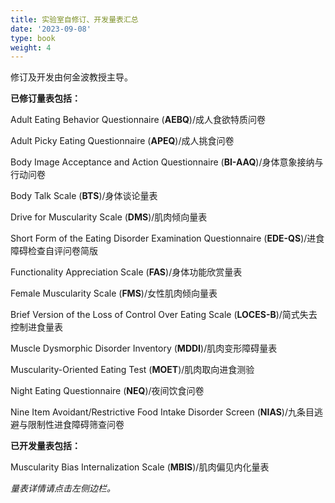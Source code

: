 ```yaml
---
title: 实验室自修订、开发量表汇总
date: '2023-09-08'
type: book
weight: 4
---
```


修订及开发由何金波教授主导。

<!--more-->

**已修订量表包括：**

Adult Eating Behavior Questionnaire (**AEBQ**)/成人食欲特质问卷

Adult Picky Eating Questionnaire (**APEQ**)/成人挑食问卷

Body Image Acceptance and Action Questionnaire (**BI-AAQ**)/身体意象接纳与行动问卷

Body Talk Scale (**BTS**)/身体谈论量表

Drive for Muscularity Scale (**DMS**)/肌肉倾向量表

Short Form of the Eating Disorder Examination Questionnaire (**EDE-QS**)/进食障碍检查自评问卷简版

Functionality Appreciation Scale (**FAS**)/身体功能欣赏量表

Female Muscularity Scale (**FMS**)/女性肌肉倾向量表

Brief Version of the Loss of Control Over Eating Scale (**LOCES-B**)/简式失去控制进食量表

Muscle Dysmorphic Disorder Inventory (**MDDI**)/肌肉变形障碍量表

Muscularity-Oriented Eating Test (**MOET**)/肌肉取向进食测验

Night Eating Questionnaire (**NEQ**)/夜间饮食问卷

Nine Item Avoidant/Restrictive Food Intake Disorder Screen (**NIAS**)/九条目逃避与限制性进食障碍筛查问卷

**已开发量表包括：**

Muscularity Bias Internalization Scale (**MBIS**)/肌肉偏见内化量表


*量表详情请点击左侧边栏。*
